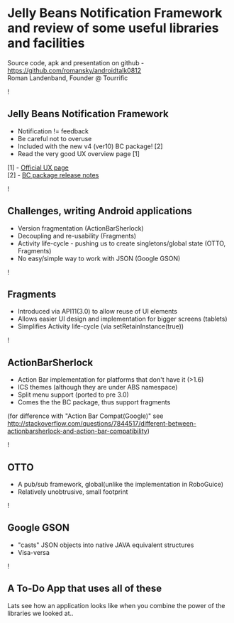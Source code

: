 Jelly Beans Notification Framework and review of some useful libraries and facilities
===
Source code, apk and presentation on github - https://github.com/romansky/androidtalk0812
<br/>
Roman Landenband, Founder @ Tourrific

!

Jelly Beans Notification Framework
---

* Notification != feedback
* Be careful not to overuse
* Included with the new v4 (ver10) BC package! [2]
* Read the very good UX overview page [1]

[1] - [Official UX page](developer.android.com/design/patterns/notifications.htmli)
<br/>
[2] - [BC package release notes](http://developer.android.com/tools/extras/support-library.html#Notes)

!

Challenges, writing Android applications
---

* Version fragmentation (ActionBarSherlock)
* Decoupling and re-usability (Fragments)
* Activity life-cycle - pushing us to create singletons/global state (OTTO, Fragments)
* No easy/simple way to work with JSON (Google GSON)

!

Fragments
---

* Introduced via API11(3.0) to allow reuse of UI elements
* Allows easier UI design and implementation for bigger screens (tablets)
* Simplifies Activity life-cycle (via setRetainInstance(true))

!

ActionBarSherlock
---

* Action Bar implementation for platforms that don't have it (>1.6)
* ICS themes (although they are under ABS namespace)
* Split menu support (ported to pre 3.0)
* Comes the the BC package, thus support fragments

(for difference with "Action Bar Compat(Google)" see http://stackoverflow.com/questions/7844517/different-between-actionbarsherlock-and-action-bar-compatibility)

!

OTTO
---

* A pub/sub framework, global(unlike the implementation in RoboGuice)
* Relatively unobtrusive, small footprint

!

Google GSON
---

* "casts" JSON objects into native JAVA equivalent structures
* Visa-versa

!

A To-Do App that uses all of these
---

Lats see how an application looks like when you combine the power of the libraries we looked at..